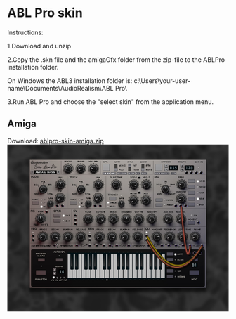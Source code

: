 # ABL Pro skin

Instructions:

1.Download and unzip

2.Copy the .skn file and the amigaGfx folder from the zip-file to the ABLPro installation folder.

On Windows the ABL3 installation folder is:
c:\Users\your-user-name\Documents\AudioRealism\ABL Pro\

3.Run ABL Pro and choose the "select skin" from the application menu.

## Amiga
Download: [ablpro-skin-amiga.zip](ablpro-skin-amiga.zip)
![preview](ablpro-skin-amiga.jpg)
